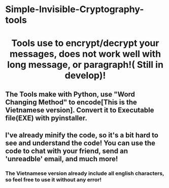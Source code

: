 # Simple-Invisible-Cryptography-tools
<h1 align="center">Tools use to encrypt/decrypt your messages, does not work well with long message, or paragraph!( Still in develop)!</h1>
<h2>The Tools make with Python, use "Word Changing Method" to encode[This is the Vietnamese version]. Convert it to Executable file(EXE) with pyinstaller.</h2>
<h2 align="left"> I've already minify the code, so it's a bit hard to see and understand the code! You can use the code to chat with your friend, send an 'unreadble' email, and much more!</h2>
<h3 align="left"> The Vietnamese version already include all english characters, so feel free to use it without any error!</h3>
